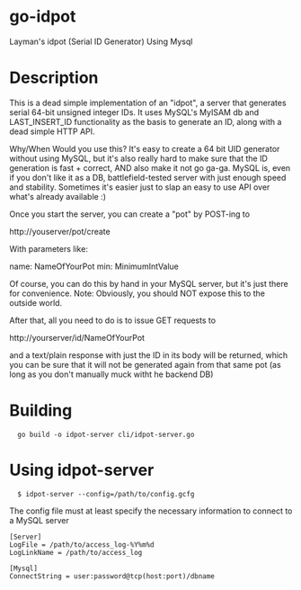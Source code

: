 go-idpot
========

Layman's idpot (Serial ID Generator) Using Mysql

Description
===========

This is a dead simple implementation of an "idpot", a server that generates
serial 64-bit unsigned integer IDs. It uses MySQL's MyISAM db and 
LAST\_INSERT\_ID functionality as the basis to generate an ID, along with a 
dead simple HTTP API.

Why/When Would you use this? It's easy to create a 64 bit UID generator without
using MySQL, but it's also really hard to make sure that the ID generation
is fast + correct, AND also make it not go ga-ga. MySQL is, even if you don't
like it as a DB, battlefield-tested server with just enough speed and 
stability. Sometimes it's easier just to slap an easy to use API over what's
already available :)

Once you start the server, you can create a "pot" by POST-ing to 

  http://youserver/pot/create

With parameters like:

  name: NameOfYourPot
  min: MinimumIntValue

Of course, you can do this by hand in your MySQL server, but it's just there for
convenience. Note: Obviously, you should NOT expose this to the outside world.

After that, all you need to do is to issue GET requests to

  http://yourserver/id/NameOfYourPot

and a text/plain response with just the ID in its body will be returned, which
you can be sure that it will not be generated again from that same pot (as long
as you don't manually muck witht he backend DB)

Building
========

```
  go build -o idpot-server cli/idpot-server.go
```

Using idpot-server
==================

```
  $ idpot-server --config=/path/to/config.gcfg
```

The config file must at least specify the necessary information to connect to
a MySQL server

```
[Server]
LogFile = /path/to/access_log-%Y%m%d
LogLinkName = /path/to/access_log

[Mysql]
ConnectString = user:password@tcp(host:port)/dbname
```
